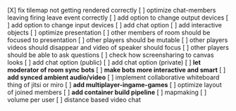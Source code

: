 [X] fix tilemap not getting rendered correctly
[ ] optimize chat-members leaving firing leave event correctly
[ ] add option to change output devices
[ ] add option to change input devices
[ ] add chat option
[ ] add interactive objects
[ ] optimize presentation
    [ ] other members of room should be focused to presentation
    [ ] other players should be mutable
    [ ] other players videos should disappear and video of speaker should focus
    [ ] other players should be able to ask questions
    [ ] check how screensharing to canvas looks
[ ] add chat option (public)
[ ] add chat option (private)
[ ] __let moderator of room sync bots__
[ ] __make bots more interactive and smart__
[ ] __add synced ambient audio/video__
[ ] implement collaborative whiteboard thing of jitsi or miro
[ ] __add multiplayer-ingame-games__
[ ] optimize layout of joined members
[ ] __add container build pipeline__
[ ] mapmaking
[ ] volume per user
[ ] distance based video chat
